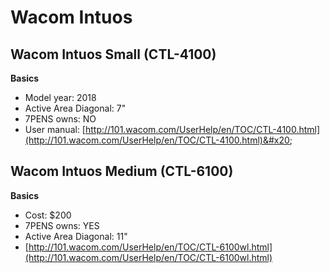 # Wacom Intuos

## Wacom Intuos Small (CTL-4100)

**Basics**

* Model year: 2018
* Active Area Diagonal: 7"
* 7PENS owns: NO
* User manual: [http://101.wacom.com/UserHelp/en/TOC/CTL-4100.html](http://101.wacom.com/UserHelp/en/TOC/CTL-4100.html)&#x20;

## Wacom Intuos Medium (CTL-6100)

**Basics**

* Cost: $200
* 7PENS owns: YES &#x20;
* Active Area Diagonal: 11"
* [http://101.wacom.com/UserHelp/en/TOC/CTL-6100wl.html](http://101.wacom.com/UserHelp/en/TOC/CTL-6100wl.html)
